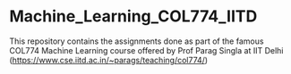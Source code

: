 # Machine_Learning_COL774_IITD
This repository contains the assignments done as part of the famous COL774 Machine Learning course offered by Prof Parag Singla at IIT Delhi (https://www.cse.iitd.ac.in/~parags/teaching/col774/)
